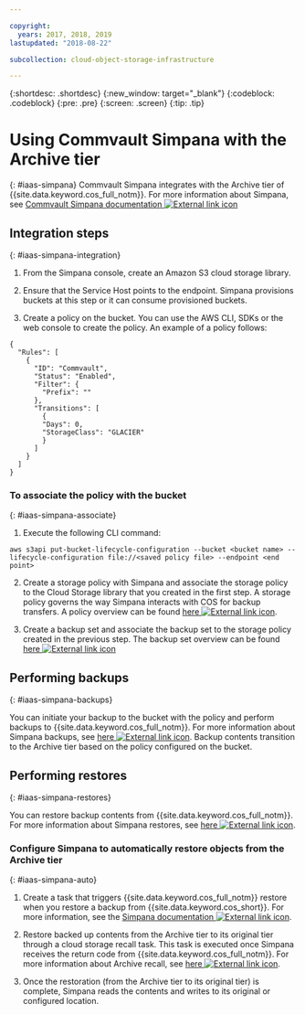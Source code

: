 ```yaml
---

copyright:
  years: 2017, 2018, 2019
lastupdated: "2018-08-22"

subcollection: cloud-object-storage-infrastructure

---
```

{:shortdesc: .shortdesc}
{:new_window: target="_blank"}
{:codeblock: .codeblock}
{:pre: .pre}
{:screen: .screen}
{:tip: .tip}


# Using Commvault Simpana with the Archive tier
{: #iaas-simpana}
Commvault Simpana integrates with the Archive tier of {{site.data.keyword.cos_full_notm}}. For more information about Simpana, see [Commvault Simpana documentation ![External link icon](../../icons/launch-glyph.svg "External link icon")](http://documentation.commvault.com/commvault/)

## Integration steps
{: #iaas-simpana-integration}

1.	From the Simpana console, create an Amazon S3 cloud storage library.

2. Ensure that the Service Host points to the endpoint. Simpana provisions buckets at this step or it can consume provisioned buckets.

3.	Create a policy on the bucket. You can use the AWS CLI, SDKs or the web console to create the policy. An example of a policy follows:

```shell
{
  "Rules": [
    {
      "ID": "Commvault",
      "Status": "Enabled",
      "Filter": {
        "Prefix": ""
      },
      "Transitions": [
        {
        "Days": 0,
        "StorageClass": "GLACIER"
        }
      ]
    }
  ]
}
```

### To associate the policy with the bucket
{: #iaas-simpana-associate}

1.  Execute the following CLI command:

```shell
aws s3api put-bucket-lifecycle-configuration --bucket <bucket name> --lifecycle-configuration file://<saved policy file> --endpoint <end point>
```

2.	Create a storage policy with Simpana and associate the storage policy to the Cloud Storage library that you created in the first step. A storage policy governs the way Simpana interacts with COS for backup transfers. A policy overview can be found [here ![External link icon](../../icons/launch-glyph.svg "External link icon")](https://documentation.commvault.com/commvault/v11/article?p=13804.htm).

3.	Create a backup set and associate the backup set to the storage policy created in the previous step. The backup set overview can be found [here ![External link icon](../../icons/launch-glyph.svg "External link icon")](http://documentation.commvault.com/commvault/v11/article?p=11666.htm)

## Performing backups
{: #iaas-simpana-backups}

You can initiate your backup to the bucket with the policy and perform backups to {{site.data.keyword.cos_full_notm}}. For more information about Simpana backups, see [here ![External link icon](../../icons/launch-glyph.svg "External link icon")](http://documentation.commvault.com/commvault/v11/article?p=11677.htm). Backup contents transition to the Archive tier based on the policy configured on the bucket.

## Performing restores
{: #iaas-simpana-restores}

You can restore backup contents from {{site.data.keyword.cos_full_notm}}. For more information about Simpana restores, see [here ![External link icon](../../icons/launch-glyph.svg "External link icon")](http://documentation.commvault.com/commvault/v11/article?p=12867.htm).

### Configure Simpana to automatically restore objects from the Archive tier
{: #iaas-simpana-auto}

1. Create a task that triggers {{site.data.keyword.cos_full_notm}} restore when you restore a backup from {{site.data.keyword.cos_short}}. For more information, see the [Simpana documentation ![External link icon](../../icons/launch-glyph.svg "External link icon")](http://documentation.commvault.com/commvault/v11/article?p=features/cloud_storage/t_restoring_data_amazon_and_oracle.htm).

2. Restore backed up contents from the Archive tier to its original tier through a cloud storage recall task. This task is executed once Simpana receives the return code from {{site.data.keyword.cos_full_notm}}. For more information about Archive recall, see [here ![External link icon](../../icons/launch-glyph.svg "External link icon")](http://documentation.commvault.com/commvault/v11/article?p=9218.htm).

3. Once the restoration (from the Archive tier to its original tier) is complete, Simpana reads the contents and writes to its original or configured location.
